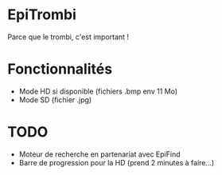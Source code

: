 # EpiTrombi
Parce que le trombi, c'est important !

# Fonctionnalités
- Mode HD si disponible (fichiers .bmp env 11 Mo)
- Mode SD (fichier .jpg)

# TODO
- Moteur de recherche en partenariat avec EpiFind
- Barre de progression pour la HD (prend 2 minutes à faire...)
